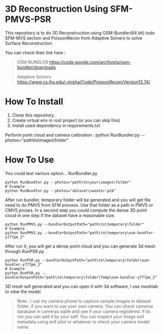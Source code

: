 # 3D Reconstruction Using SFM-PMVS-PSR

This repository is to do 3D Reconstruction using OSM-Bundler(64 bit) todo SFM-MVS section and PoissonRecon from Adaptive Solvers to solve Surface Reconstruction

You can check their link here :
> OSM BUNDLER
> https://code.google.com/archive/p/osm-bundler/downloads

> Adaptive Solvers
> https://www.cs.jhu.edu/~misha/Code/PoissonRecon/Version13.74/

# How To Install
1. Clone this repository
2. Create virtual env in root project (or you can skip this)
3. Install used dependency in requirements.txt

Perform point cloud and camera calibration :
python RunBundler.py --photos="path\to\images\folder"

# How To Use
You could test various option... RunBundler.py
```
python RunBundler.py --photos="path\to\your\images\folder"
# Example
python RunBundler.py --photos="dataset\sweater-p24"
```

After run bundler, temporary folder will be generated and you will get file need to do PMVS from SFM process. Use that folder as a path in PMVS or CMVS proses. In a second step you could compute the dense 3D point cloud in one step if the dataset have a reasonable size.
```
python RunPMVS.py --bundlerOutputPath="path\to\temporary\folder"
# Example
python RunPMVS.py --bundlerOutputPath="path\to\temporary\osm-bundler-y777pm_2"
```

After run it, you will get a dense point cloud and you can generate 3d mesh through RunPSR.py
```
python RunPSR.py --bundlerOutputPath="path\to\temporary\folder\osm-bundler-y777pm_2"
# Example
python RunPSR.py --bundlerOutputPath="path\to\temporary\folder\Temp\osm-bundler-y777pm_2"
```
3D mesh will generated and you can open it with 3d software, I use meshlab to view the model

> Note : I use my camera phone to capture sample images in dataset folder, if you want to use your own camera. You can check cameras database in cameras.sqlite and see if your camera registered. If its not you can add it by your self. You can inspect your image exif metadata using exif pilot or whatever to check your camera model name.